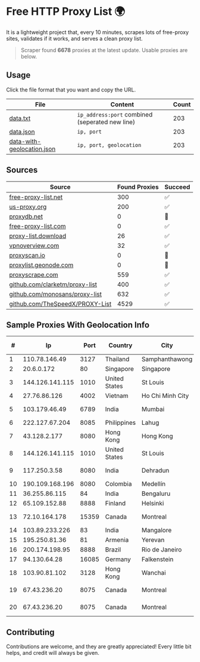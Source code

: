 
# Free HTTP Proxy List 🌍

It is a lightweight project that, every 10 minutes, scrapes lots of free-proxy sites, validates if it works, and serves a clean proxy list.


> Scraper found **6678** proxies at the latest update. Usable proxies are below.

## Usage

Click the file format that you want and copy the URL.


|File|Content|Count|
|----|-------|-----|
|[data.txt](https://raw.githubusercontent.com/themiralay/Proxy-List-World/master/data.txt)|`ip_address:port` combined (seperated new line)|203|
|[data.json](https://raw.githubusercontent.com/themiralay/Proxy-List-World/master/data.json)|`ip, port`|203|
|[data-with-geolocation.json](https://raw.githubusercontent.com/themiralay/Proxy-List-World/master/data-with-geolocation.json)|`ip, port, geolocation`|203|

## Sources

|Source|Found Proxies|Succeed|
|------|-------------|-------|
|[free-proxy-list.net](https://free-proxy-list.net)|300|✅|
|[us-proxy.org](https://www.us-proxy.org)|200|✅|
|[proxydb.net](http://proxydb.net)|0|🚫|
|[free-proxy-list.com](https://free-proxy-list.com/?page=&port=&type%5B%5D=http&type%5B%5D=https&up_time=0&search=Search)|0|✅|
|[proxy-list.download](https://www.proxy-list.download/HTTP)|26|✅|
|[vpnoverview.com](https://vpnoverview.com/privacy/anonymous-browsing/free-proxy-servers)|32|✅|
|[proxyscan.io](https://www.proxyscan.io)|0|🚫|
|[proxylist.geonode.com](https://proxylist.geonode.com/api/proxy-list?limit=300&page=1&sort_by=lastChecked&sort_type=desc&protocols=http,https)|0|🚫|
|[proxyscrape.com](https://api.proxyscrape.com/v2/?request=displayproxies&protocol=http&timeout=10000&country=all&ssl=all&anonymity=all)|559|✅|
|[github.com/clarketm/proxy-list](https://raw.githubusercontent.com/clarketm/proxy-list/master/proxy-list-raw.txt)|400|✅|
|[github.com/monosans/proxy-list](https://raw.githubusercontent.com/monosans/proxy-list/main/proxies/http.txt)|632|✅|
|[github.com/TheSpeedX/PROXY-List](https://raw.githubusercontent.com/TheSpeedX/PROXY-List/master/http.txt)|4529|✅|


## Sample Proxies With Geolocation Info

|#|Ip|Port|Country|City|Internet Service Provider|
|-|--|----|-------|----|-------------------------|
|1|110.78.146.49|3127|Thailand|Samphanthawong|CAT-BB|
|2|20.6.0.172|80|Singapore|Singapore|Microsoft Corporation|
|3|144.126.141.115|1010|United States|St Louis|Nubes, LLC|
|4|27.76.86.126|4002|Vietnam|Ho Chi Minh City|Newass2011xDSLHCMC|
|5|103.179.46.49|6789|India|Mumbai|Jeebr Cloud Solution PVT LTD|
|6|222.127.67.204|8085|Philippines|Lahug|INNOVE|
|7|43.128.2.177|8080|Hong Kong|Hong Kong|Aceville Pte.ltd|
|8|144.126.141.115|1010|United States|St Louis|Nubes, LLC|
|9|117.250.3.58|8080|India|Dehradun|Bharat Sanchar Nigam Ltd|
|10|190.109.168.196|8080|Colombia|Medellín|Edatel S.a. E.S.P|
|11|36.255.86.115|84|India|Bengaluru|Gatik Business Solutions|
|12|65.109.152.88|8888|Finland|Helsinki|Hetzner Online GmbH|
|13|72.10.164.178|15359|Canada|Montreal|GloboTech Communications|
|14|103.89.233.226|83|India|Mangalore|Deenet Services Pvt Ltd|
|15|195.250.81.36|81|Armenia|Yerevan|GNC-Alfa CJSC|
|16|200.174.198.95|8888|Brazil|Rio de Janeiro|Claro S.A|
|17|94.130.64.28|16085|Germany|Falkenstein|Hetzner Online GmbH|
|18|103.90.81.102|3128|Hong Kong|Wanchai|Lonlife Technology Co.|
|19|67.43.236.20|8075|Canada|Montreal|GloboTech Communications|
|20|67.43.236.20|8075|Canada|Montreal|GloboTech Communications|



## Contributing

Contributions are welcome, and they are greatly appreciated! Every
little bit helps, and credit will always be given.

